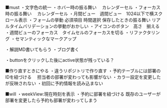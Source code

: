 ■must
・文字色の統一
・ホバー時の振る舞い
　カレンダーセル
・フォーカス時の振る舞い
　カレンダーセル
・月間ビュー　週間ビュー　1024以下で横スクロール表示
・フォームの挙動
    必須項目
    時間選択
    保存したときの振る舞い
    リアルタイムバリデーションの挙動がおかしい
・アイコンのボタン　高さ　揃える
・週間ビューのフォーカス　タイムセルのフォーカスを切る
・リファクタリング
・セマンティックなマークアップ

・解説MD書いてもらう
・ブログ書く

・buttonをクリックした後にactive状態が残っている？


■作り直すときにやる
・違うリポジトリで作り直す
・予約テーブルには部署のIDを紐づける
　担当者の部署が変わっても影響がない
・カラー設定を変更したが反映されない
・初回に予約情報を読み込まない



■will
・weekView:現在時刻を表示
・予約に部署を紐づける
    既存のユーザーが部署を変更したら予約も部署が変わってしまう